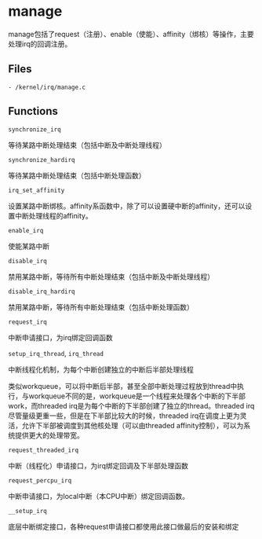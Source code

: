 # manage

manage包括了request（注册）、enable（使能）、affinity（绑核）等操作，主要处理irq的回调注册。

## Files

```
- /kernel/irq/manage.c
```

## Functions

`synchronize_irq`

等待某路中断处理结束（包括中断及中断处理线程）

`synchronize_hardirq`

等待某路中断处理结束（包括中断处理函数）

`irq_set_affinity`

设置某路中断绑核。affinity系函数中，除了可以设置硬中断的affinity，还可以设置中断处理线程的affinity。

`enable_irq`

使能某路中断

`disable_irq`

禁用某路中断，等待所有中断处理结束（包括中断及中断处理线程）

`disable_irq_hardirq`

禁用某路中断，等待所有中断处理结束（包括中断处理函数）

`request_irq`

中断申请接口，为irq绑定回调函数

`setup_irq_thread`, `irq_thread`

中断线程化机制，为每个中断创建独立的中断后半部处理线程

类似workqueue，可以将中断后半部，甚至全部中断处理过程放到thread中执行，与workqueue不同的是，workqueue是一个线程来处理各个中断的下半部work，而threaded irq是为每个中断的下半部创建了独立的thread。threaded irq尽管量级更重一些，但是在下半部比较大的时候，threaded irq在调度上更为灵活，允许下半部被调度到其他核处理（可以由threaded affinity控制），可以为系统提供更大的处理带宽。

`request_threaded_irq`

中断（线程化）申请接口，为irq绑定回调及下半部处理函数

`request_percpu_irq`

中断申请接口，为local中断（本CPU中断）绑定回调函数。

`__setup_irq`

底层中断绑定接口，各种request申请接口都使用此接口做最后的安装和绑定